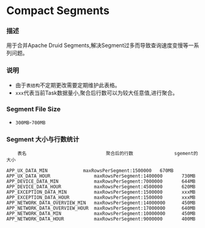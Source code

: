 # Compact  Segments

### 描述
   
   用于合并Apache Druid Segments,解决Segment过多而导致查询速度变慢等一系列问题。

### 说明   
 -  由于`表结构`不定期更改需要定期维护此表格。
 - `xxx`代表当前Task数据量小,聚合后行数可以为较大任意值,进行聚合。
 
### Segment File Size
 - `300MB`-`700MB`
 
### Segment 大小与行数统计
````
    表名                             聚合后的行数               sgement的大小 
    
APP_UX_DATA_MIN		        maxRowsPerSegment:1500000	670MB
APP_UX_DATA_HOUR                maxRowsPerSegment:1400000       730MB
APP_DEVICE_DATA_MIN             maxRowsPerSegment:7000000       644MB
APP_DEVICE_DATA_HOUR            maxRowsPerSegment:4500000       620MB
APP_EXCEPTION_DATA_MIN          maxRowsPerSegment:1500000       xxxMB
APP_EXCEPTION_DATA_HOUR         maxRowsPerSegment:1500000       xxxMB
APP_NETWORK_DATA_OVERVIEW_MIN   maxRowsPerSegment:14000000      450MB
APP_NETWORK_DATA_OVERVIEW_HOUR  maxRowsPerSegment:17000000      640MB
APP_NETWORK_DATA_MIN            maxRowsPerSegment:10000000      450MB
APP_NETWORK_DATA_HOUR           maxRowsPerSegment:9000000       400MB
````


